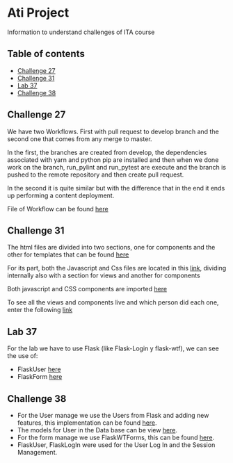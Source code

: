 # Ati Project

Information to understand challenges of ITA course

## Table of contents

- [Challenge 27](#lab-27)
- [Challenge 31](#lab-31)
- [Lab 37](#lab-37)
- [Challenge 38](#lab-38)

## Challenge 27 <a name="lab-27"></a>

We have two Workflows. First with pull request to develop branch and the second one that comes from any merge to master.

In the first, the branches are created from develop, the dependencies associated with yarn and python pip are installed and then when we done work on the branch, run_pylint and run_pytest are execute and the branch is pushed to the remote repository and then create pull request.

In the second it is quite similar but with the difference that in the end it ends up performing a content deployment.

File of Workflow can be found [here](/.github/workflows/dev.yaml)

## Challenge 31 <a name="lab-31"></a>

The html files are divided into two sections, one for components and the other for templates that can be found [here](src/templates)

For its part, both the Javascript and Css files are located in this [link](/src/frontend/static_src), dividing internally also with a section for views and another for components

Both javascript and CSS components are imported [here](/src/templates/user/auth/base.html)

To see all the views and components live and which person did each one, enter the following [link](https://ati.vittorioadesso.com/showroom/)

## Lab 37 <a name="lab-37"></a>

  For the lab we have to use Flask (like Flask-Login y flask-wtf), we can see the use of:
  - FlaskUser [here](/src/backend/user_manager.py)
  - FlaskForm [here](/src/backend/apps/user/forms.py)

## Challenge 38 <a name="lab-38"></a>

- For the User manage we use the Users from Flask and adding new features, this implementation can be found [here](/src/backend/user_manager.py).
- The models for User in the Data base can be view [here](/src/backend/apps/user/models.py).
- For the form manage we use FlaskWTForms, this can be found [here](/src/backend/apps/user/forms.py).
- FlaskUser, FlaskLogIn were used for the User Log In and the Session Management.

